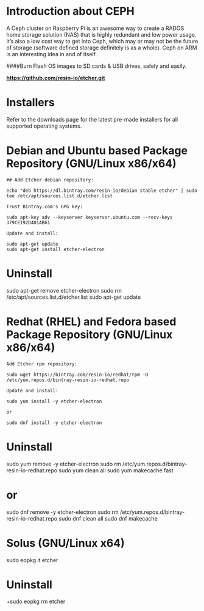 # Introduction about CEPH
A Ceph cluster on Raspberry Pi is an awesome way to create a RADOS home storage solution (NAS) that is highly redundant and low power usage. It’s also a low cost way to get into Ceph, which may or may not be the future of storage (software defined storage definitely is as a whole). Ceph on ARM is an interesting idea in and of itself. 



####Burn Flash OS images to SD cards & USB drives, safely and easily.

**https://github.com/resin-io/etcher.git**

# Installers

Refer to the downloads page for the latest pre-made installers for all supported operating systems.
# Debian and Ubuntu based Package Repository (GNU/Linux x86/x64)

    ## Add Etcher debian repository:

    echo "deb https://dl.bintray.com/resin-io/debian stable etcher" | sudo tee /etc/apt/sources.list.d/etcher.list

    Trust Bintray.com's GPG key:

    sudo apt-key adv --keyserver keyserver.ubuntu.com --recv-keys 379CE192D401AB61

    Update and install:

    sudo apt-get update
    sudo apt-get install etcher-electron

# Uninstall

sudo apt-get remove etcher-electron
sudo rm /etc/apt/sources.list.d/etcher.list
sudo apt-get update

# Redhat (RHEL) and Fedora based Package Repository (GNU/Linux x86/x64)

    Add Etcher rpm repository:

    sudo wget https://bintray.com/resin-io/redhat/rpm -O /etc/yum.repos.d/bintray-resin-io-redhat.repo

    Update and install:

    sudo yum install -y etcher-electron

    or

    sudo dnf install -y etcher-electron

# Uninstall

sudo yum remove -y etcher-electron
sudo rm /etc/yum.repos.d/bintray-resin-io-redhat.repo
sudo yum clean all
sudo yum makecache fast

# or

sudo dnf remove -y etcher-electron
sudo rm /etc/yum.repos.d/bintray-resin-io-redhat.repo
sudo dnf clean all
sudo dnf makecache

# Solus (GNU/Linux x64)

sudo eopkg it etcher

# Uninstall

+sudo eopkg rm etcher
